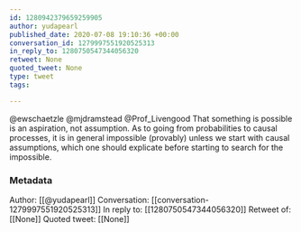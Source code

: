 ```yaml
---
id: 1280942379659259905
author: yudapearl
published_date: 2020-07-08 19:10:36 +00:00
conversation_id: 1279997551920525313
in_reply_to: 1280750547344056320
retweet: None
quoted_tweet: None
type: tweet
tags:

---
```


@ewschaetzle @mjdramstead @Prof_Livengood That something is possible is an aspiration, not assumption. As to going from probabilities to causal processes, it is in general impossible (provably) unless we start with causal assumptions, which one should explicate before starting to search for the impossible.

### Metadata

Author: [[@yudapearl]]
Conversation: [[conversation-1279997551920525313]]
In reply to: [[1280750547344056320]]
Retweet of: [[None]]
Quoted tweet: [[None]]
